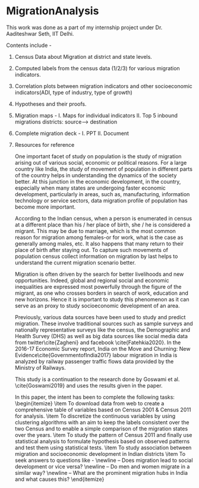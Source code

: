 # MigrationAnalysis
This work was done as a part of my internship project under Dr. Aaditeshwar Seth, IIT Delhi.

Contents include - 

1. Census Data about Migration at district and state levels.
2. Computed labels from the census data (1/2/3) for various migration indicators.
3. Correlation plots between migration indicators and other socioeconomic indicators(ADI, type of industry, type of growth)
4. Hypotheses and their proofs.
5. Migration maps - I. Maps for individual indicators II. Top 5 inbound migrations districts: source--> destination
6. Complete migration deck - I. PPT II. Document 
7. Resources for reference 


    One important facet of study on population is the study of migration arising out of various social, economic or political reasons. For a large country like India, the study of movement of population in different parts of the country helps in understanding the dynamics of the society better. At this junction in the economic development, in the country, especially when many states are undergoing faster economic development, particularly in areas, such as, manufacturing, information technology or service sectors, data migration profile of population has become more important.


    According to the Indian census, when a person is enumerated in census at a different place than his / her place of birth, she / he is considered a migrant. This may be due to marriage, which is the most common reason for migration among females-or for work, what is the case as generally among males, etc. It also happens that many return to their place of birth after staying out. To capture such movements of population census collect information on migration by last helps to understand the current migration scenario better.
    
    Migration is often driven by the search for better livelihoods and new opportunities. Indeed, global and regional social and economic inequalities are expressed most powerfully through the figure of the migrant, as one who crosses borders in search of work, education and new horizons. Hence it is important to study this phenomenon as it can serve as an proxy to study socioeconomic development of an area.
    
    Previously, various data sources have been used to study and predict migration. These involve traditional sources such as sample surveys and nationally representative surveys like the census, the Demographic and Health Survey (DHS) as well as big data sources like social media data from twitter\cite{Zagheni} and facebook \cite{Fatehkia2020}. In the 2016-17 Economic Survey report, India on the Move and Churning: New Evidence\cite{GovernmentofIndia2017} labour migration in India is analyzed by railway passenger traffic flows data provided by the Ministry of Railways.
    
    This study is a continuation to the research done by Goswami et al. \cite{Goswami2019} and uses the results given in the paper.
    
    In this paper, the intent has been to complete the following tasks: \begin{itemize}
        \item To download data from web to create a comprehensive table of variables based on Census 2001 & Census 2011 for analysis.
        \item To discretize the continuous variables by using clustering algorithms with an aim to keep the labels consistent over the two Census and to enable a simple comparison of the migration states over the years.
        \item To study the pattern of Census 2011 and finally use statistical analysis to formulate hypothesis based on observed patterns and test them using statistical tests.
        \item To study association between migration and socioeconomic development in Indian districts
        \item To seek answers to questions like -
         \newline
        – Does migration lead to social development or vice versa?
        \newline
        – Do men and women migrate in a similar way?
         \newline
        – What are the prominent migration hubs in India and what causes this?
    \end{itemize}
